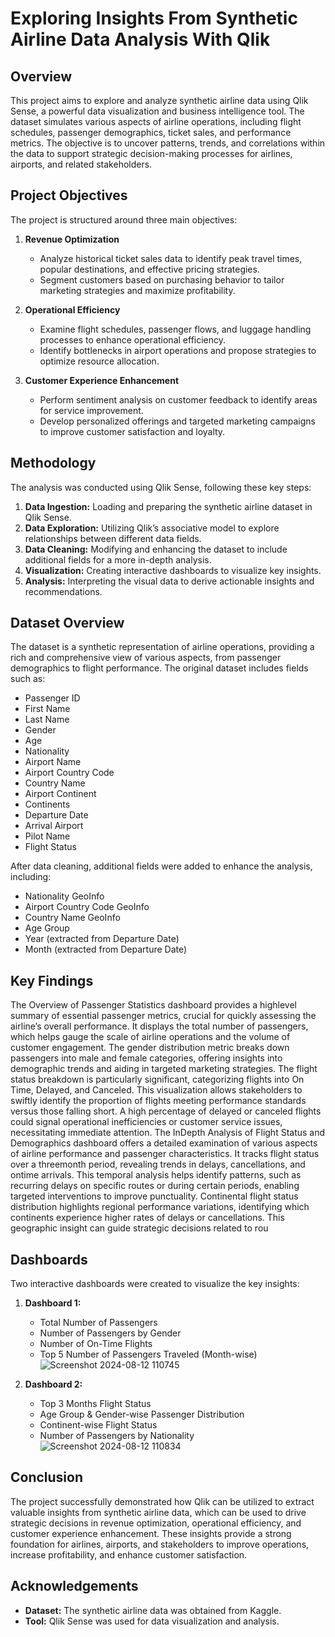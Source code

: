 # Exploring Insights From Synthetic Airline Data Analysis With Qlik

## Overview

This project aims to explore and analyze synthetic airline data using Qlik Sense, a powerful data visualization and business intelligence tool. The dataset simulates various aspects of airline operations, including flight schedules, passenger demographics, ticket sales, and performance metrics. The objective is to uncover patterns, trends, and correlations within the data to support strategic decision-making processes for airlines, airports, and related stakeholders.

## Project Objectives

The project is structured around three main objectives:

1. **Revenue Optimization**
   - Analyze historical ticket sales data to identify peak travel times, popular destinations, and effective pricing strategies.
   - Segment customers based on purchasing behavior to tailor marketing strategies and maximize profitability.

2. **Operational Efficiency**
   - Examine flight schedules, passenger flows, and luggage handling processes to enhance operational efficiency.
   - Identify bottlenecks in airport operations and propose strategies to optimize resource allocation.

3. **Customer Experience Enhancement**
   - Perform sentiment analysis on customer feedback to identify areas for service improvement.
   - Develop personalized offerings and targeted marketing campaigns to improve customer satisfaction and loyalty.

## Methodology

The analysis was conducted using Qlik Sense, following these key steps:

1. **Data Ingestion:** Loading and preparing the synthetic airline dataset in Qlik Sense.
2. **Data Exploration:** Utilizing Qlik’s associative model to explore relationships between different data fields.
3. **Data Cleaning:** Modifying and enhancing the dataset to include additional fields for a more in-depth analysis.
4. **Visualization:** Creating interactive dashboards to visualize key insights.
5. **Analysis:** Interpreting the visual data to derive actionable insights and recommendations.

## Dataset Overview

The dataset is a synthetic representation of airline operations, providing a rich and comprehensive view of various aspects, from passenger demographics to flight performance. The original dataset includes fields such as:

- Passenger ID
- First Name
- Last Name
- Gender
- Age
- Nationality
- Airport Name
- Airport Country Code
- Country Name
- Airport Continent
- Continents
- Departure Date
- Arrival Airport
- Pilot Name
- Flight Status

After data cleaning, additional fields were added to enhance the analysis, including:

- Nationality GeoInfo
- Airport Country Code GeoInfo
- Country Name GeoInfo
- Age Group
- Year (extracted from Departure Date)
- Month (extracted from Departure Date)

## Key Findings

The Overview of Passenger Statistics dashboard provides a highlevel summary of
essential passenger metrics, crucial for quickly assessing the airline’s overall performance. It
displays the total number of passengers, which helps gauge the scale of airline operations and
the volume of customer engagement. The gender distribution metric breaks down passengers
into male and female categories, offering insights into demographic trends and aiding in
targeted marketing strategies.
The flight status breakdown is particularly significant, categorizing flights into On Time,
Delayed, and Canceled. This visualization allows stakeholders to swiftly identify the proportion
of flights meeting performance standards versus those falling short. A high percentage of
delayed or canceled flights could signal operational inefficiencies or customer service issues,
necessitating immediate attention.
The InDepth Analysis of Flight Status and Demographics dashboard offers a detailed
examination of various aspects of airline performance and passenger characteristics. It tracks
flight status over a threemonth period, revealing trends in delays, cancellations, and ontime
arrivals. This temporal analysis helps identify patterns, such as recurring delays on specific
routes or during certain periods, enabling targeted interventions to improve punctuality.
Continental flight status distribution highlights regional performance variations, identifying
which continents experience higher rates of delays or cancellations.
This geographic insight can guide strategic decisions related to rou
## Dashboards

Two interactive dashboards were created to visualize the key insights:

1. **Dashboard 1:**
   - Total Number of Passengers
   - Number of Passengers by Gender
   - Number of On-Time Flights
   - Top 5 Number of Passengers Traveled (Month-wise)
![Screenshot 2024-08-12 110745](https://github.com/user-attachments/assets/b24ee15d-229b-49b4-a127-c5bd07ebbfe2)

2. **Dashboard 2:**
   - Top 3 Months Flight Status
   - Age Group & Gender-wise Passenger Distribution
   - Continent-wise Flight Status
   - Number of Passengers by Nationality
![Screenshot 2024-08-12 110834](https://github.com/user-attachments/assets/06c3245d-181a-4631-bee6-8323ab173ef3)


## Conclusion

The project successfully demonstrated how Qlik can be utilized to extract valuable insights from synthetic airline data, which can be used to drive strategic decisions in revenue optimization, operational efficiency, and customer experience enhancement. These insights provide a strong foundation for airlines, airports, and stakeholders to improve operations, increase profitability, and enhance customer satisfaction.

## Acknowledgements

- **Dataset:** The synthetic airline data was obtained from Kaggle.
- **Tool:** Qlik Sense was used for data visualization and analysis.
